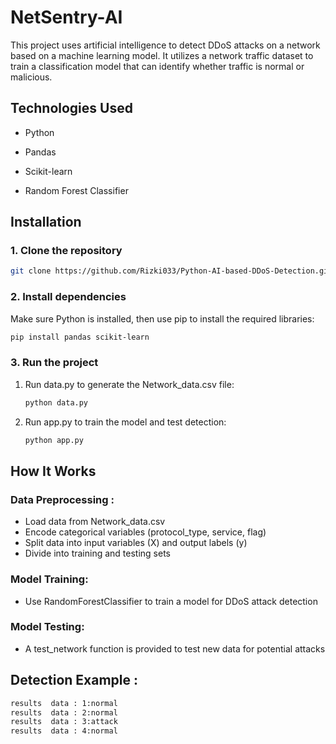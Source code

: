# NetSentry-AI
This project uses artificial intelligence to detect DDoS attacks on a network based on a machine learning model. It utilizes a network traffic dataset to train a classification model that can identify whether traffic is normal or malicious.

## Technologies Used 

- Python

- Pandas  

- Scikit-learn

- Random Forest Classifier

## Installation
### 1. Clone the repository
```bash
git clone https://github.com/Rizki033/Python-AI-based-DDoS-Detection.git
```
### 2. Install dependencies
Make sure Python is installed, then use pip to install the required libraries:
```bash
pip install pandas scikit-learn
```
### 3. Run the project 
  1. Run data.py to generate the Network_data.csv file:
     ```bash
     python data.py
     ```
 2. Run app.py to train the model and test detection:
    ```bash
    python app.py
    ```
## How It Works 

### Data Preprocessing :
- Load data from Network_data.csv
- Encode categorical variables (protocol_type, service, flag)
- Split data into input variables (X) and output labels (y)
- Divide into training and testing sets
### Model Training:
- Use RandomForestClassifier to train a model for DDoS attack detection
### Model Testing:
- A test_network function is provided to test new data for potential attacks


## Detection Example :
```bash
results  data : 1:normal
results  data : 2:normal
results  data : 3:attack
results  data : 4:normal
```


